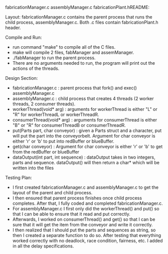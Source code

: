 fabricationManager.c assemblyManager.c fabricationPlant.hREADME:

Layout: fabricationManager.c contains the parent process that runs the child process, assemblyManager.c. Both .c files contain fabricationPlant.h header.

Compile and Run:
  - run command "make" to compile all of the C files.
  - make will compile 2 files, fabManager and assemManager.
  - ./fabManager to run the parent process.
  - There are no arguments needed to run, the program will print out the actions of the threads.

Design Section:
  - fabricationManager.c : parent process that fork() and exec() assemblyManager.c
  - assemblyManager.c : child process that creates 4 threads (2 worker threads, 2 consumer threads).
  - workerThread(void* arg) : arguments for workerThread is either "L" or "R" for workerThreadL or workerThreadR.
  - consumerThread(void* arg) : arguments for consumerThread is either "B" or "R" for consumerThreadB or consumerThreadR.
  - put(Parts part, char conveyor) : given a Parts struct and a character, put will put the part into the conveyorbelt. Argument for char conveyor is either 'r' or 'b' to put into redBuffer or blueBuffer.
  - get(char conveyor) : Argument for char conveyor is either 'r' or 'b' to get from the redBuffer or blueBuffer
  - dataOutput(int part, int sequence) : dataOutput takes in two integers, parts and sequence. dataOutput() will then return a char* which will be written into the files

Testing Plan:
  - I first created fabricationManager.c and assemblyManager.c to get the layout of the parent and child process.
  - I then ensured that parent process finishes once child process completes. After that, I fully coded and completed fabricationManager.c.
  - For assemblyManager.c I first only did the workerThread() and put() so that I can be able to ensure that it read and put correctly.
  - Afterwards, I worked on consumerThread() and get() so that I can be sure that it will get the item from the conveyor and write it correctly.
  - I then realized that I should put the parts and sequences as string, so then I created a separate function to do so. After testing that everything worked correctly with no deadlock, race condition, fairness, etc. I added in all the delay specifications.
  
